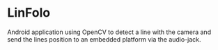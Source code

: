 # LinFolo
Android application using OpenCV to detect a line with the camera and send the lines position to an embedded platform via the audio-jack.
